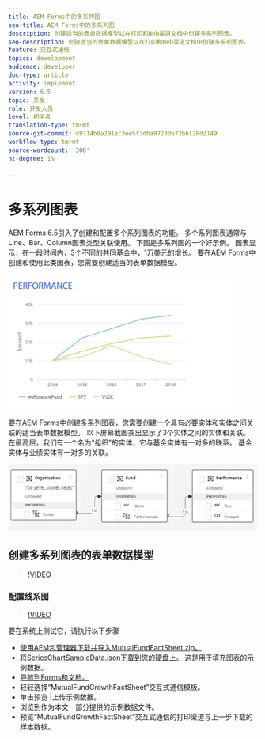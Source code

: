 ```yaml
---
title: AEM Forms中的多系列图
seo-title: AEM Forms中的多系列图
description: 创建适当的表单数据模型以在打印和Web渠道文档中创建多系列图表。
seo-description: 创建适当的表单数据模型以在打印和Web渠道文档中创建多系列图表。
feature: 交互式通信
topics: development
audience: developer
doc-type: article
activity: implement
version: 6.5
topic: 开发
role: 开发人员
level: 初学者
translation-type: tm+mt
source-git-commit: d9714b9a291ec3ee5f3dba9723de72bb120d2149
workflow-type: tm+mt
source-wordcount: '306'
ht-degree: 1%

---
```



# 多系列图表

AEM Forms 6.5引入了创建和配置多个系列图表的功能。 多个系列图表通常与Line、Bar、Column图表类型关联使用。 下图是多系列图的一个好示例。 图表显示，在一段时间内，3个不同的共同基金中，1万美元的增长。 要在AEM Forms中创建和使用此类图表，您需要创建适当的表单数据模型。

![多系列](assets/seriescharts.jfif)

要在AEM Forms中创建多系列图表，您需要创建一个具有必要实体和实体之间关联的适当表单数据模型。 以下屏幕截图突出显示了3个实体之间的实体和关联。 在最高层，我们有一个名为&quot;组织&quot;的实体，它与基金实体有一对多的联系。 基金实体与业绩实体有一对多的关联。

![formdatamodel](assets/formdatamodel.jfif)


## 创建多系列图表的表单数据模型

>[!VIDEO](https://video.tv.adobe.com/v/26352/quality=9)


### 配置线系图

>[!VIDEO](https://video.tv.adobe.com/v/26353?quality=9&learn=on)


要在系统上测试它，请执行以下步骤

* [使用AEM包管理器下载并导入MutualFundFactSheet.zip。](assets/mutualfundfactsheet.zip)
* [将SeriesChartSampleData.json下载到您的硬盘上。](assets/serieschartsampledata.json) 这是用于填充图表的示例数据。
* [导航到Forms和文档。](https://helpx.adobe.com/aem/forms.html/content/dam/formsanddocuments.html)
* 轻轻选择“MutualFundGrowthFactSheet”交互式通信模板。
* 单击预览 |上传示例数据。
* 浏览到作为本文一部分提供的示例数据文件。
* 预览“MutualFundGrowthFactSheet”交互式通信的打印渠道与上一步下载的样本数据。
